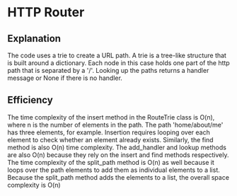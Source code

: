 
# HTTP Router

## Explanation
The code uses a trie to create a URL path. A trie is a tree-like structure that is built around a dictionary. Each node in this case holds one part of the http path that is separated by a '/'. Looking up the paths returns a handler message or None if there is no handler.

## Efficiency
The time complexity of the insert method in the RouteTrie class is O(n), where n is the number of elements in the path. The path 'home/about/me' has three elements, for example. Insertion requires looping over each element to check whether an element already exists. Similarly, the find method is also O(n) time complexity. The add_handler and lookup methods are also O(n) because they rely on the insert and find methods respectively. The time complexity of the split_path method is O(n) as well because it loops over the path elements to add them as individual elements to a list. Because the split_path method adds the elements to a list, the overall space complexity is O(n)

